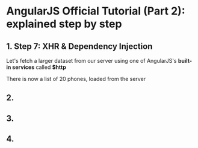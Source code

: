 # AngularJS Official Tutorial (Part 2): explained step by step

## 1. Step 7: XHR & Dependency Injection

Let's fetch a larger dataset from our server using one of AngularJS's **built-in services** called **$http**

There is now a list of 20 phones, loaded from the server




## 2. 


## 3. 



## 4. 




